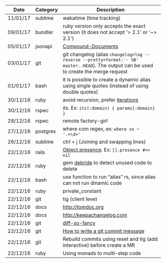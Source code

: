 | Date | Category | Description |
|------|----------|-------------|
| 11/01/17 | sublime | wakatime (time tracking) |
| 09/01/17 | bundler | ruby version only accepts the exact version (it does not accept '> 2.1' or '~> 2.1') |
| 05/01/17 | jsonapi| [Compound-Documents](http://jsonapi.org/format/#document-compound-documents) |
| 03/01/17 | git | git changelog (alias `changelog=log --reverse --pretty=format:'- %B' master..HEAD`). The output can be used to create the merge request |
| 01/01/17 | bash | it is possible to create a dynamic alias using single quotes (instead of using double quotes) |
| 30/12/16 | ruby | avoid recursion, prefer [iterations](http://www.refactoring.com/catalog/replaceRecursionWithIteration.html) |
| 30/12/16 | rspec | its. Ex: `its(:domain) { params[:domain] }` |
| 28/12/16 | rspec | remote factory-girl |
| 27/12/16 | postgres | where com regex, ex: `where xx ~ '.+\d+'` |
| 26/12/16 | sublime | ctrl + j (Joining and swapping lines) |
| 22/12/16 | rails | [Object.presence](http://api.rubyonrails.org/classes/Object.html#method-i-presence). Ex: `[].presence #=> nil` |
| 22/12/16 | ruby | gem [debride](https://github.com/seattlerb/debride) to detect unused code to delete
| 22/12/16 | bash | use function to run “alias” rs, since alias can not run dinamic code |
| 22/12/16 | ruby | private_constant |
| 22/12/16 | git | tig (client leve) |
| 22/12/16 | docs | http://tomdoc.org |
| 22/12/16 | docs | http://keepachangelog.com |
| 22/12/16 | git | [diff-so-fancy](https://github.com/so-fancy/diff-so-fancy) |
| 22/12/16 | git | [How to write a git commit message](http://chris.beams.io/posts/git-commit/) |
| 22/12/16 | git | Rebuild commits using reset and tig (add interactive) before create a MR |
| 22/12/16 | ruby | Using monads to multi-step code |
